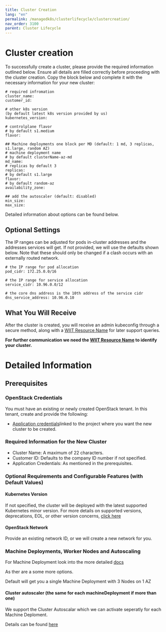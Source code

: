 ```yaml
---
title: Cluster Creation
lang: "en"
permalink: /managedk8s/clusterlifecycle/clustercreation/
nav_order: 3100
parent: Cluster Lifecycle
---
```

# Cluster creation
To successfully create a cluster, please provide the required information outlined below. Ensure all details are filled correctly before proceeding with the cluster creation.
Copy the block below and complete it with the necessary information for your new cluster:
```
# required infromation
cluster_name: 
customer_id: 

# other k8s version
(by default latest k8s version provided by us)
kubernetes_version: 

# controlplane flavor 
# by default s1.medium
flavor: 

## Machine deployments one block per MD (default: 1 md, 3 replicas, s1.large, random AZ)
# machine deployment name
# by default clusterName-az-md
md_name:  
# replicas by default 3
replicas:
# by default s1.large
flavor: 
# by default random-az
availability_zone: 

## add the autoscaler (default: disabled)
min_size:
max_size:
```
Detailed information about options can be found below.

## Optional Settings

The IP ranges can be adjusted for pods in-cluster addresses and the addresses services will get.
If not provided, we will use the defaults shown below.
Note that these should only be changed if a clash occurs with an externally routed network.

```
# the IP range for pod allocation
pod_cidr: 172.25.0.0/16

# the IP range for service allocation
service_cidr: 10.96.0.0/12

# the core dns address is the 10th address of the service cidr
dns_service_address: 10.96.0.10
```

## What You Will Receive
After the cluster is created, you will receive an admin kubeconfig through a secure method, along with a [WIIT Resource Name](/managedk8s/about/support/#wiit-resource-name) for later support queries.

**For further communication we need the [WIIT Resource Name](/managedk8s/about/support/#wiit-resource-name) to identify your cluster.**

# Detailed Information

## Prerequisites
### OpenStack Credentials
You must have an existing or newly created OpenStack tenant. In this tenant, create and provide the following:
- [Application credentials](/managedk8s/clusterlifecycle/appcredentials/)linked to the project where you want the new cluster to be created.


### Required Information for the New Cluster
* Cluster Name: A maximum of 22 characters.
* Customer ID: Defaults to the company ID number if not specified.
* Application Credentials: As mentioned in the prerequisites.

### Optional Requirements and Configurable Features (with Default Values)
#### Kubernetes Version
If not specified, the cluster will be deployed with the latest supported Kubernetes minor version.
For more details on supported versions, deprecations, EOL, or other version concerns, [click here](/managedk8s/about/kubernetesverions/)

#### OpenStack Network
Provide an existing network ID, or we will create a new network for you.


### Machine Deployments, Worker Nodes and Autoscaling
For Machine Deployment look into the more detailed [docs](/managedk8s/clusterlifecycle/machinedeployments/)

As ther are a some more options. 

Default will get you a single Machine Deployment with 3 Nodes on 1 AZ

#### Cluster autoscaler  (the same for each machineDeployment if more than one)
We support the Cluster Autoscalar which we can activate seperatly for each Machine Deploment.

Details can be found [here](/managedk8s/clusterlifecycle/autoscaling/)

